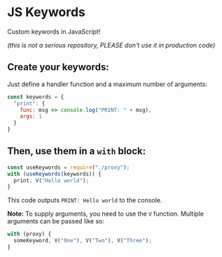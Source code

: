 # JS Keywords
Custom keywords in JavaScript!

*(this is not a serious repository, PLEASE don't use it in production code)*

## Create your keywords:
Just define a handler function and a maximum number of arguments:
```js
const keywords = {
  "print": {
    func: msg => console.log("PRINT: " + msg),
    args: 1
  }
}
```

## Then, use them in a `with` block:
```js
const useKeywords = require("./proxy");
with (useKeywords(keywords)) {
  print, V("Hello world");
}
```
This code outputs `PRINT: Hello world` to the console.

**Note:** To supply arguments, you need to use the `V` function. Multiple arguments can be passed like so:
```js
with (proxy) {
  someKeyword, V("One"), V("Two"), V("Three");
}
```

